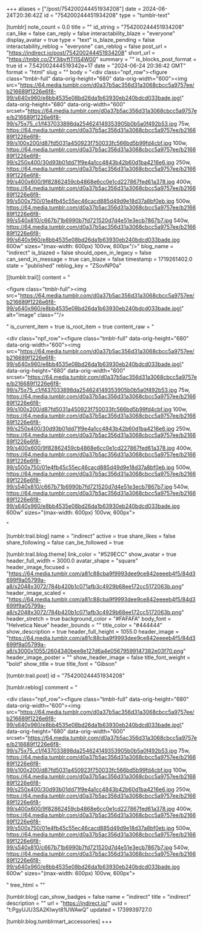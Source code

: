 +++
aliases = ["/post/754200244451934208"]
date = 2024-06-24T20:36:42Z
id = "754200244451934208"
type = "tumblr-text"

[tumblr]
note_count = 0.0
title = ""
id_string = "754200244451934208"
can_like = false
can_reply = false
interactability_blaze = "everyone"
display_avatar = true
type = "text"
is_blaze_pending = false
interactability_reblog = "everyone"
can_reblog = false
post_url = "https://indirect.io/post/754200244451934208"
short_url = "https://tmblr.co/ZY3jbyftTI1S4W00"
summary = ""
is_blocks_post_format = true
id = 7.542002444519342e+17
date = "2024-06-24 20:36:42 GMT"
format = "html"
slug = ""
body = "<div class=\"npf_row\"><figure class=\"tmblr-full\" data-orig-height=\"680\" data-orig-width=\"600\"><img src=\"https://64.media.tumblr.com/d0a37b5ac356d31a3068cbcc5a9757ee/b216689f1226e6f8-99/s640x960/e8bb4535e08bd26da1b63930eb240bdcd033bade.jpg\" data-orig-height=\"680\" data-orig-width=\"600\" srcset=\"https://64.media.tumblr.com/d0a37b5ac356d31a3068cbcc5a9757ee/b216689f1226e6f8-99/s75x75_c1/f437033898da254624149353905b0b5a0f492b53.jpg 75w, https://64.media.tumblr.com/d0a37b5ac356d31a3068cbcc5a9757ee/b216689f1226e6f8-99/s100x200/d87fd5031a450923f750033fc566bd5b99fd4cbf.jpg 100w, https://64.media.tumblr.com/d0a37b5ac356d31a3068cbcc5a9757ee/b216689f1226e6f8-99/s250x400/30d93b01dd71f9e4a1cc4843b42b60d1ba4216e6.jpg 250w, https://64.media.tumblr.com/d0a37b5ac356d31a3068cbcc5a9757ee/b216689f1226e6f8-99/s400x600/9f82862459cb4868e6cc0e1cd227867fed61a378.jpg 400w, https://64.media.tumblr.com/d0a37b5ac356d31a3068cbcc5a9757ee/b216689f1226e6f8-99/s500x750/01e4fb45c55ec46cacd885d49d9e18d37a8bf0eb.jpg 500w, https://64.media.tumblr.com/d0a37b5ac356d31a3068cbcc5a9757ee/b216689f1226e6f8-99/s540x810/c667b71b6990b7fd721520d7d4e51e3ecb7867b7.jpg 540w, https://64.media.tumblr.com/d0a37b5ac356d31a3068cbcc5a9757ee/b216689f1226e6f8-99/s640x960/e8bb4535e08bd26da1b63930eb240bdcd033bade.jpg 600w\" sizes=\"(max-width: 600px) 100vw, 600px\"/></figure></div>"
blog_name = "indirect"
is_blazed = false
should_open_in_legacy = false
can_send_in_message = true
can_blaze = false
timestamp = 1719261402.0
state = "published"
reblog_key = "ZSovNP0a"

[[tumblr.trail]]
content = "<p><figure class=\"tmblr-full\"><img src=\"https://64.media.tumblr.com/d0a37b5ac356d31a3068cbcc5a9757ee/b216689f1226e6f8-99/s640x960/e8bb4535e08bd26da1b63930eb240bdcd033bade.jpg\" alt=\"image\" class=\"\"/></figure></p>"
is_current_item = true
is_root_item = true
content_raw = "<p><div class=\"npf_row\"><figure class=\"tmblr-full\" data-orig-height=\"680\" data-orig-width=\"600\"><img src=\"https://64.media.tumblr.com/d0a37b5ac356d31a3068cbcc5a9757ee/b216689f1226e6f8-99/s640x960/e8bb4535e08bd26da1b63930eb240bdcd033bade.jpg\" data-orig-height=\"680\" data-orig-width=\"600\" srcset=\"https://64.media.tumblr.com/d0a37b5ac356d31a3068cbcc5a9757ee/b216689f1226e6f8-99/s75x75_c1/f437033898da254624149353905b0b5a0f492b53.jpg 75w, https://64.media.tumblr.com/d0a37b5ac356d31a3068cbcc5a9757ee/b216689f1226e6f8-99/s100x200/d87fd5031a450923f750033fc566bd5b99fd4cbf.jpg 100w, https://64.media.tumblr.com/d0a37b5ac356d31a3068cbcc5a9757ee/b216689f1226e6f8-99/s250x400/30d93b01dd71f9e4a1cc4843b42b60d1ba4216e6.jpg 250w, https://64.media.tumblr.com/d0a37b5ac356d31a3068cbcc5a9757ee/b216689f1226e6f8-99/s400x600/9f82862459cb4868e6cc0e1cd227867fed61a378.jpg 400w, https://64.media.tumblr.com/d0a37b5ac356d31a3068cbcc5a9757ee/b216689f1226e6f8-99/s500x750/01e4fb45c55ec46cacd885d49d9e18d37a8bf0eb.jpg 500w, https://64.media.tumblr.com/d0a37b5ac356d31a3068cbcc5a9757ee/b216689f1226e6f8-99/s540x810/c667b71b6990b7fd721520d7d4e51e3ecb7867b7.jpg 540w, https://64.media.tumblr.com/d0a37b5ac356d31a3068cbcc5a9757ee/b216689f1226e6f8-99/s640x960/e8bb4535e08bd26da1b63930eb240bdcd033bade.jpg 600w\" sizes=\"(max-width: 600px) 100vw, 600px\"></figure></div></p>"

[tumblr.trail.blog]
name = "indirect"
active = true
share_likes = false
share_following = false
can_be_followed = true

[tumblr.trail.blog.theme]
link_color = "#529ECC"
show_avatar = true
header_full_width = 3000.0
avatar_shape = "square"
header_image_focused = "https://64.media.tumblr.com/a81c88cba9f9993dee9ce842eeeeb4f5/84d3699f9a05799a-a8/s2048x3072/784b420b1c071afb3c4929b68ee172cc5172063b.png"
header_image_scaled = "https://64.media.tumblr.com/a81c88cba9f9993dee9ce842eeeeb4f5/84d3699f9a05799a-a8/s2048x3072/784b420b1c071afb3c4929b68ee172cc5172063b.png"
header_stretch = true
background_color = "#FAFAFA"
body_font = "Helvetica Neue"
header_bounds = ""
title_color = "#444444"
show_description = true
header_full_height = 1055.0
header_image = "https://64.media.tumblr.com/a81c88cba9f9993dee9ce842eeeeb4f5/84d3699f9a05799a-a8/s3000x1055/2604340bee8e127d6a4e05679599147382e03f70.png"
header_image_poster = ""
show_header_image = false
title_font_weight = "bold"
show_title = true
title_font = "Gibson"

[tumblr.trail.post]
id = "754200244451934208"

[tumblr.reblog]
comment = "<p><div class=\"npf_row\"><figure class=\"tmblr-full\" data-orig-height=\"680\" data-orig-width=\"600\"><img src=\"https://64.media.tumblr.com/d0a37b5ac356d31a3068cbcc5a9757ee/b216689f1226e6f8-99/s640x960/e8bb4535e08bd26da1b63930eb240bdcd033bade.jpg\" data-orig-height=\"680\" data-orig-width=\"600\" srcset=\"https://64.media.tumblr.com/d0a37b5ac356d31a3068cbcc5a9757ee/b216689f1226e6f8-99/s75x75_c1/f437033898da254624149353905b0b5a0f492b53.jpg 75w, https://64.media.tumblr.com/d0a37b5ac356d31a3068cbcc5a9757ee/b216689f1226e6f8-99/s100x200/d87fd5031a450923f750033fc566bd5b99fd4cbf.jpg 100w, https://64.media.tumblr.com/d0a37b5ac356d31a3068cbcc5a9757ee/b216689f1226e6f8-99/s250x400/30d93b01dd71f9e4a1cc4843b42b60d1ba4216e6.jpg 250w, https://64.media.tumblr.com/d0a37b5ac356d31a3068cbcc5a9757ee/b216689f1226e6f8-99/s400x600/9f82862459cb4868e6cc0e1cd227867fed61a378.jpg 400w, https://64.media.tumblr.com/d0a37b5ac356d31a3068cbcc5a9757ee/b216689f1226e6f8-99/s500x750/01e4fb45c55ec46cacd885d49d9e18d37a8bf0eb.jpg 500w, https://64.media.tumblr.com/d0a37b5ac356d31a3068cbcc5a9757ee/b216689f1226e6f8-99/s540x810/c667b71b6990b7fd721520d7d4e51e3ecb7867b7.jpg 540w, https://64.media.tumblr.com/d0a37b5ac356d31a3068cbcc5a9757ee/b216689f1226e6f8-99/s640x960/e8bb4535e08bd26da1b63930eb240bdcd033bade.jpg 600w\" sizes=\"(max-width: 600px) 100vw, 600px\"></figure></div></p>"
tree_html = ""

[tumblr.blog]
can_show_badges = false
name = "indirect"
title = "indirect"
description = ""
url = "https://indirect.io/"
uuid = "t:PgyUJU3SA2Klwyt81UWAwQ"
updated = 1739939727.0

[tumblr.blog.tumblrmart_accessories]
+++
